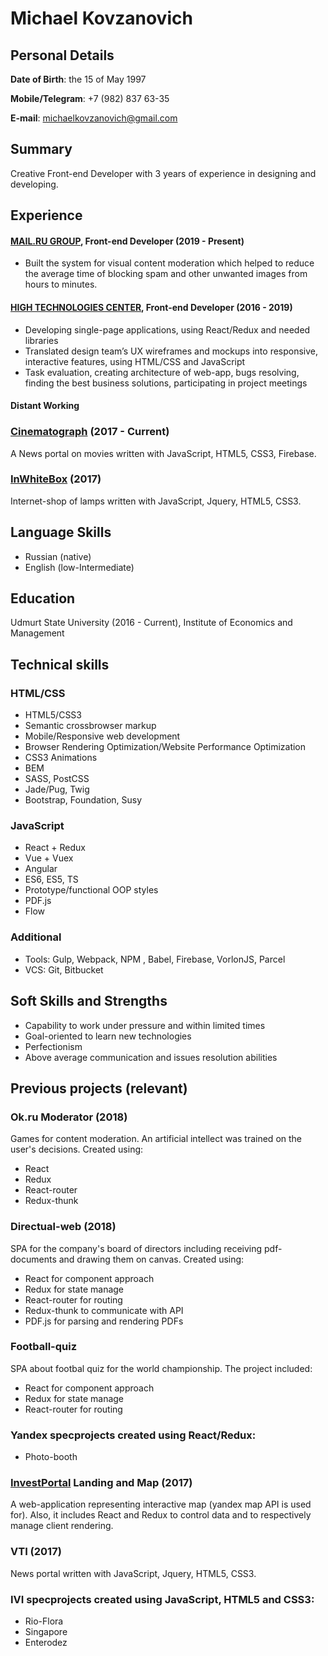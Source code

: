 # Michael Kovzanovich

## Personal Details
**Date of Birth**: the 15 of May 1997

**Mobile/Telegram**: +7 (982) 837 63-35

**E-mail**: michaelkovzanovich@gmail.com

## Summary
Creative Front-end Developer with 3 years of experience in designing and developing. 

## Experience 

#### [MAIL.RU GROUP](https://corp.mail.ru/ru/), Front-end Developer (2019 - Present)
* Built the system for visual content moderation which helped to reduce the average time of blocking spam and other unwanted images from hours to minutes. 

#### [HIGH TECHNOLOGIES CENTER](https://htc-cs.ru), Front-end Developer (2016 - 2019)

* Developing single-page applications, using React/Redux and needed libraries 
* Translated design team’s UX wireframes and mockups into responsive, interactive features, using HTML/CSS and JavaScript 
* Task evaluation, creating architecture of web-app, bugs resolving, finding the best business solutions, participating in project meetings

#### Distant Working

### [Cinematograph](https://cinematograph.media/) (2017 - Current)
A News portal on movies written with JavaScript, HTML5, CSS3, Firebase.

### [InWhiteBox](http://inwbox.ru/) (2017)
Internet-shop of lamps written with JavaScript, Jquery, HTML5, CSS3.

## Language Skills

* Russian (native)
* English (low-Intermediate)

## Education
Udmurt State University (2016 - Current), Institute of Economics and Management

## Technical skills

### HTML/CSS

* HTML5/CSS3
* Semantic crossbrowser markup
* Mobile/Responsive web development
* Browser Rendering Optimization/Website Performance Optimization
* CSS3 Animations
* BEM
* SASS, PostCSS
* Jade/Pug, Twig
* Bootstrap, Foundation, Susy

### JavaScript
* React + Redux
* Vue + Vuex
* Angular
* ES6, ES5, TS
* Prototype/functional OOP styles
* PDF.js
* Flow

### Additional
* Tools: Gulp, Webpack, NPM , Babel, Firebase, VorlonJS, Parcel
* VCS: Git, Bitbucket 

## Soft Skills and Strengths 
* Capability to work under pressure and within limited times
* Goal-oriented to learn new technologies
* Perfectionism
* Above average communication and issues resolution abilities

## Previous projects (relevant)

### Ok.ru Moderator (2018)
Games for content moderation. An artificial intellect was trained on the user's decisions.
Created using:
* React
* Redux
* React-router
* Redux-thunk

### Directual-web (2018)
SPA for the company's board of directors including receiving pdf-documents and drawing them on canvas.
Сreated using:
* React for component approach
* Redux for state manage 
* React-router for routing
* Redux-thunk to communicate with API
* PDF.js for parsing and rendering PDFs

### Football-quiz 
SPA about footbal quiz for the world championship. The project included:
* React for component approach
* Redux for state manage 
* React-router for routing

### Yandex specprojects created using React/Redux:
* Photo-booth

### [InvestPortal](http://investudm.ru/) Landing and Map (2017)
A web-application representing interactive map (yandex map API is used for). Also, it includes React and Redux to control data and to respectively manage client rendering.

### VTI (2017)
News portal written with JavaScript, Jquery, HTML5, CSS3.

### IVI specprojects created using JavaScript, HTML5 and CSS3:
* Rio-Flora 
* Singapore
* Enterodez
